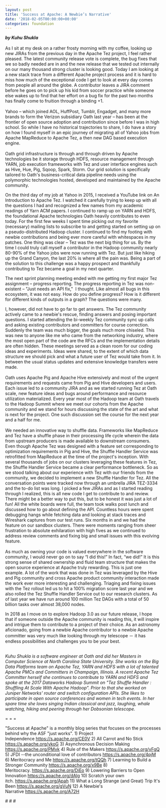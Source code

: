 ```yaml
---
layout: post
title: 'Success at Apache: A Newbie’s Narrative'
date: '2018-02-05T00:00:00+00:00'
categories: foundation
---
```

<div><strong><em>by Kuhu Shukla</em></strong></div> 
  <div><br /></div> 
  <div>As I sit at my desk on a rather frosty morning with my coffee, looking up new JIRAs from the previous day in the Apache Tez project, I feel rather pleased. The latest community release vote is complete, the bug fixes that we so badly needed are in and the new release that we tested out internally on our many thousand strong cluster is looking good. Today I am looking at a new stack trace from a different Apache project process and it is hard to miss how much of the exceptional code I get to look at every day comes from people all around the globe. A contributor leaves a JIRA comment before he goes on to pick up his kid from soccer practice while someone else wakes up to find that her effort on a bug fix for the past two months has finally come to fruition through a binding +1.</div> 
  <div><br /></div> 
  <div>Yahoo – which joined AOL, HuffPost, Tumblr, Engadget, and many more brands to form the Verizon subsidiary Oath last year – has been at the frontier of open source adoption and contribution since before I was in high school. So while I have no historical trajectories to share, I do have a story on how I found myself in an epic journey of migrating all of Yahoo jobs from Apache MapReduce to Apache Tez, a then new DAG based execution engine.</div> 
  <div><br /></div> 
  <div>Oath grid infrastructure is through and through driven by Apache technologies be it storage through HDFS, resource management through YARN, job execution frameworks with Tez and user interface engines such as Hive, Hue, Pig, Sqoop, Spark, Storm. Our grid solution is specifically tailored to Oath's business-critical data pipeline needs using the polymorphic technologies hosted, developed and maintained by the Apache community.</div> 
  <div> 
    <p>On the third day of my job at Yahoo in 2015, I received a YouTube link on An Introduction to Apache Tez. I watched it carefully trying to keep up with all the questions I had and recognized a few names from my academic readings of Yarn ACM papers. I continued to ramp up on YARN and HDFS, the foundational Apache technologies Oath heavily contributes to even today. For the first few weeks I spent time picking out my favorite (necessary) mailing lists to subscribe to and getting started on setting up on a pseudo-distributed Hadoop cluster. I continued to find my footing with newbie contributions and being ever more careful with whitespaces in my patches. One thing was clear – Tez was the next big thing for us. By the time I could truly call myself a contributor in the Hadoop community nearly 80-90% of the Yahoo jobs were now running with Tez. But just like hiking up the Grand Canyon, the last 20% is where all the pain was. Being a part of the solution to this challenge was a happy prospect and thankfully contributing to Tez became a goal in my next quarter.</p> 
    <p>The next sprint planning meeting ended with me getting my first major Tez assignment – progress reporting. The progress reporting in Tez was non-existent – &quot;Just needs an API fix,&quot;&nbsp; I thought. Like almost all bugs in this ecosystem, it was not easy. How do you define progress? How is it different for different kinds of outputs in a graph? The questions were many.</p> 
  </div> 
  <div> </div> 
  <div>I, however, did not have to go far to get answers. The Tez community actively came to a newbie's rescue, finding answers and posing important questions. I started attending the bi-weekly Tez community sync up calls and asking existing contributors and committers for course correction. Suddenly the team was much bigger, the goals much more chiseled. This was new to anyone like me who came from the networking industry, where the most open part of the code are the RFCs and the implementation details are often hidden. These meetings served as a clean room for our coding ideas and experiments. Ideas were shared, to the extent of which data structure we should pick and what a future user of Tez would take from it. In between the usual status updates and extensive knowledge transfers were made.&nbsp;</div> 
  <div><br /></div> 
  <div>Oath uses Apache Pig and Apache Hive extensively and most of the urgent requirements and requests came from Pig and Hive developers and users. Each issue led to a community JIRA and as we started running Tez at Oath scale, new feature ideas and bugs around performance and resource utilization materialized. Every year most of the Hadoop team at Oath travels to the Hadoop Summit where we meet our cohorts from the Apache community and we stand for hours discussing the state of the art and what is next for the project. One such discussion set the course for the next year and a half for me.</div> 
  <div><br /></div> 
  <div>We needed an innovative way to shuffle data. Frameworks like MapReduce and Tez have a shuffle phase in their processing life cycle wherein the data from upstream producers is made available to downstream consumers. Even though Apache Tez was designed with a feature set corresponding to optimization requirements in Pig and Hive, the Shuffle Handler Service was retrofitted from MapReduce at the time of the project's inception. With several thousands of jobs on our clusters leveraging these features in Tez, the Shuffle Handler Service became a clear performance bottleneck. So as we stood talking about our experience with Tez with our friends from the community, we decided to implement a new Shuffle Handler for Tez. All the conversation points were tracked now through an umbrella JIRA TEZ-3334 and the to-do list was long. I picked a few JIRAs and as I started reading through I realized, this is all new code I get to contribute to and review. There might be a better way to put this, but to be honest it was just a lot of fun! All the white boards were full, the team took walks post lunch and discussed how to go about defining the API. Countless hours were spent debugging hangs while fetching data and looking at stack traces and Wireshark captures from our test runs. Six months in and we had the feature on our sandbox clusters. There were moments ranging from sheer frustration to absolute exhilaration with high fives as we continued to address review comments and fixing big and small issues with this evolving feature.</div> 
  <div><br /></div> 
  <div>As much as owning your code is valued everywhere in the software community, I would never go on to say “I did this!” In fact, “we did!” It is this strong sense of shared ownership and fluid team structure that makes the open source experience at Apache truly rewarding. This is just one example. A lot of the work that was done in Tez was leveraged by the Hive and Pig community and cross Apache product community interaction made the work ever more interesting and challenging. Triaging and fixing issues with the Tez rollout led us to hit a 100% migration score last year and we also rolled the Tez Shuffle Handler Service out to our research clusters. As of last year we have run around 100 million Tez DAGs with a total of 50 billion tasks over almost 38,000 nodes.</div> 
  <div> </div> 
  <p>In 2018 as I move on to explore Hadoop 3.0 as our future release, I hope that if someone outside the Apache community is reading this, it will inspire and intrigue them to contribute to a project of their choice. As an astronomy aficionado, going from a newbie Apache contributor to a newbie Apache committer was very much like looking through my telescope － it has endless possibilities and challenges you to be your best.<br /><br /></p> 
  <div> 
    <p><em>Kuhu Shukla is a software engineer at Oath and did her Masters in Computer Science at North Carolina State University. She works on the Big Data Platforms team on Apache Tez, YARN and HDFS with a lot of talented Apache PMCs and Committers in Champaign, Illinois. A recent Apache Tez Committer herself she continues to contribute to YARN and HDFS and spoke at the 2017 Dataworks Hadoop Summit on &quot;Tez Shuffle Handler : Shuffling At Scale With Apache Hadoop&quot;. Prior to that she worked on Juniper Networks' router and switch configuration APIs. She likes to participate in open source conferences and women in tech events. In her spare time she loves singing Indian classical and jazz, laughing, whale watching, hiking and peering through her Dobsonian telescope.</em></p> 
    <p>= = =</p> 
    <p>&quot;Success at Apache&quot; is a monthly blog series that focuses on the processes behind why the ASF &quot;just works&quot;. 1) Project Independence&nbsp;<a href="https://s.apache.org/CE0V">https://s.apache.org/CE0V</a> 2) All Carrot and No Stick <a href="https://s.apache.org/ykoG">https://s.apache.org/ykoG</a> 3) Asynchronous Decision Making <a href="https://s.apache.org/PMvk">https://s.apache.org/PMvk</a> 4) Rule of the Makers <a href="https://s.apache.org/yFgQ">https://s.apache.org/yFgQ</a> 5) JFDI --the unconditional love of contributors <a href="https://s.apache.org/4pjM">https://s.apache.org/4pjM</a> 6) Meritocracy and Me <a href="https://s.apache.org/tQQh">https://s.apache.org/tQQh</a> 7)&nbsp;Learning to Build a Stronger Community <a href="https://s.apache.org/x9Be">https://s.apache.org/x9Be</a>&nbsp;8) Meritocracy.&nbsp;<a href="https://s.apache.org/DiEo">https://s.apache.org/DiEo</a>&nbsp;9) Lowering Barriers to Open Innovation <a href="https://s.apache.org/dAlg">https://s.apache.org/dAlg</a> 10) Scratch your own itch.&nbsp;<a href="https://s.apache.org/Apah">https://s.apache.org/Apah</a>&nbsp;11) What a Long Strange (and Great) Trip It's Been&nbsp;<a href="https://s.apache.org/gVuN">https://s.apache.org/gVuN</a>&nbsp;12) A Newbie's Narrative&nbsp;<a href="https://s.apache.org/A72H">https://s.apache.org/A72H</a></p> 
    <p># # #&nbsp;&nbsp;</p> 
  </div>
